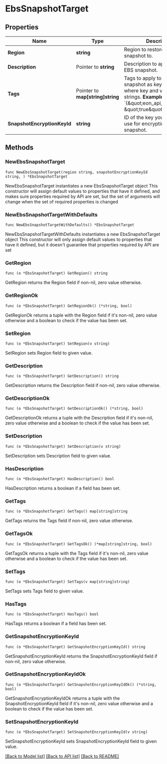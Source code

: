 # EbsSnapshotTarget

## Properties

Name | Type | Description | Notes
------------ | ------------- | ------------- | -------------
**Region** | **string** | Region to restore the EBS snapshot to. | 
**Description** | Pointer to **string** | Description to apply to the EBS snapshot. | [optional] 
**Tags** | Pointer to **map[string]string** | Tags to apply to the EBS snapshot as key-value pairs, where key and value are both strings.  **Example:** &#x60;{\&quot;eon_api_restore\&quot;: \&quot;true\&quot;}&#x60;  | [optional] 
**SnapshotEncryptionKeyId** | **string** | ID of the key you want Eon to use for encrypting the EBS snapshot. | 

## Methods

### NewEbsSnapshotTarget

`func NewEbsSnapshotTarget(region string, snapshotEncryptionKeyId string, ) *EbsSnapshotTarget`

NewEbsSnapshotTarget instantiates a new EbsSnapshotTarget object
This constructor will assign default values to properties that have it defined,
and makes sure properties required by API are set, but the set of arguments
will change when the set of required properties is changed

### NewEbsSnapshotTargetWithDefaults

`func NewEbsSnapshotTargetWithDefaults() *EbsSnapshotTarget`

NewEbsSnapshotTargetWithDefaults instantiates a new EbsSnapshotTarget object
This constructor will only assign default values to properties that have it defined,
but it doesn't guarantee that properties required by API are set

### GetRegion

`func (o *EbsSnapshotTarget) GetRegion() string`

GetRegion returns the Region field if non-nil, zero value otherwise.

### GetRegionOk

`func (o *EbsSnapshotTarget) GetRegionOk() (*string, bool)`

GetRegionOk returns a tuple with the Region field if it's non-nil, zero value otherwise
and a boolean to check if the value has been set.

### SetRegion

`func (o *EbsSnapshotTarget) SetRegion(v string)`

SetRegion sets Region field to given value.


### GetDescription

`func (o *EbsSnapshotTarget) GetDescription() string`

GetDescription returns the Description field if non-nil, zero value otherwise.

### GetDescriptionOk

`func (o *EbsSnapshotTarget) GetDescriptionOk() (*string, bool)`

GetDescriptionOk returns a tuple with the Description field if it's non-nil, zero value otherwise
and a boolean to check if the value has been set.

### SetDescription

`func (o *EbsSnapshotTarget) SetDescription(v string)`

SetDescription sets Description field to given value.

### HasDescription

`func (o *EbsSnapshotTarget) HasDescription() bool`

HasDescription returns a boolean if a field has been set.

### GetTags

`func (o *EbsSnapshotTarget) GetTags() map[string]string`

GetTags returns the Tags field if non-nil, zero value otherwise.

### GetTagsOk

`func (o *EbsSnapshotTarget) GetTagsOk() (*map[string]string, bool)`

GetTagsOk returns a tuple with the Tags field if it's non-nil, zero value otherwise
and a boolean to check if the value has been set.

### SetTags

`func (o *EbsSnapshotTarget) SetTags(v map[string]string)`

SetTags sets Tags field to given value.

### HasTags

`func (o *EbsSnapshotTarget) HasTags() bool`

HasTags returns a boolean if a field has been set.

### GetSnapshotEncryptionKeyId

`func (o *EbsSnapshotTarget) GetSnapshotEncryptionKeyId() string`

GetSnapshotEncryptionKeyId returns the SnapshotEncryptionKeyId field if non-nil, zero value otherwise.

### GetSnapshotEncryptionKeyIdOk

`func (o *EbsSnapshotTarget) GetSnapshotEncryptionKeyIdOk() (*string, bool)`

GetSnapshotEncryptionKeyIdOk returns a tuple with the SnapshotEncryptionKeyId field if it's non-nil, zero value otherwise
and a boolean to check if the value has been set.

### SetSnapshotEncryptionKeyId

`func (o *EbsSnapshotTarget) SetSnapshotEncryptionKeyId(v string)`

SetSnapshotEncryptionKeyId sets SnapshotEncryptionKeyId field to given value.



[[Back to Model list]](../README.md#documentation-for-models) [[Back to API list]](../README.md#documentation-for-api-endpoints) [[Back to README]](../README.md)


